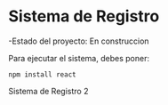 <h1>Sistema de Registro</h1>

-Estado del proyecto: En construccion

Para ejecutar el sistema, debes poner: 

```npm install react```

Sistema de Registro  2
